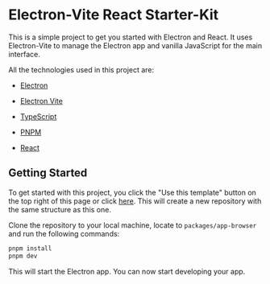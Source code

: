 # Electron-Vite React Starter-Kit

This is a simple project to get you started with Electron and React. It uses Electron-Vite to manage the Electron app and vanilla JavaScript for the main interface.

All the technologies used in this project are:

- [Electron](https://www.electronjs.org/)

- [Electron Vite](https://electron-vite.org/)

- [TypeScript](https://www.typescriptlang.org/)

- [PNPM](https://pnpm.io/)

- [React](https://react.dev/)

## Getting Started

To get started with this project, you click the "Use this template" button on the top right of this page or click [here](). This will create a new repository with the same structure as this one.

Clone the repository to your local machine, locate to `packages/app-browser` and run the following commands:

```bash
pnpm install
pnpm dev
```

This will start the Electron app. You can now start developing your app.

